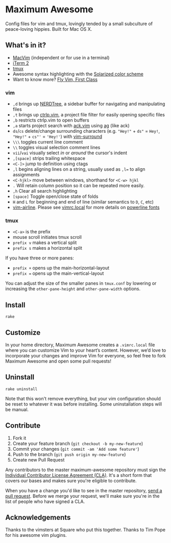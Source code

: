 # Maximum Awesome

Config files for vim and tmux, lovingly tended by a small subculture of
peace-loving hippies. Built for Mac OS X.

## What's in it?

* [MacVim](https://code.google.com/p/macvim/) (independent or for use in a terminal)
* [iTerm 2](http://www.iterm2.com/)
* [tmux](http://tmux.sourceforge.net/)
* Awesome syntax highlighting with the [Solarized color scheme](http://ethanschoonover.com/solarized)
* Want to know more? [Fly Vim, First Class](http://corner.squareup.com/2013/08/fly-vim-first-class.html)

### vim

* `,d` brings up [NERDTree](https://github.com/scrooloose/nerdtree), a sidebar buffer for navigating and manipulating files
* `,t` brings up [ctrlp.vim](https://github.com/kien/ctrlp.vim), a project file filter for easily opening specific files
* `,b` restricts ctrlp.vim to open buffers
* `,a` starts project search with [ack.vim](https://github.com/mileszs/ack.vim) using [ag](https://github.com/ggreer/the_silver_searcher) (like ack)
* `ds`/`cs` delete/change surrounding characters (e.g. `"Hey!"` + `ds"` = `Hey!`, `"Hey!"` + `cs"'` = `'Hey!'`) with [vim-surround](https://github.com/tpope/vim-surround)
* `\\\` toggles current line comment
* `\\` toggles visual selection comment lines
* `vii`/`vai` visually select *in* or *around* the cursor's indent
* `,[space]` strips trailing whitespace
* `<C-]>` jump to definition using ctags
* `,l` begins aligning lines on a string, usually used as `,l=` to align assignments
* `<C-hjkl>` move between windows, shorthand for `<C-w> hjkl`
* `.` Will retain column position so it can be repeated more easily.
* `,h` Clear all search highlighting
* `[space]` Toggle open/close state of folds
* `H` and `L` for beginning and end of line (similar semantics to `D`, `C`, etc)
* [vim-airline](https://github.com/bling/vim-airline).  Please see [vimrc.local](./vimrc.local) for more details on [powerline fonts](https://github.com/Lokaltog/powerline-fonts)

### tmux

* `<C-a>` is the prefix
* mouse scroll initiates tmux scroll
* `prefix v` makes a vertical split
* `prefix s` makes a horizontal split

If you have three or more panes:
* `prefix +` opens up the main-horizontal-layout
* `prefix =` opens up the main-vertical-layout

You can adjust the size of the smaller panes in `tmux.conf` by lowering or increasing the `other-pane-height` and `other-pane-width` options.

## Install

    rake

## Customize
In your home directory, Maximum Awesome creates a `.vimrc.local` file where you can customize
Vim to your heart’s content. However, we’d love to incorporate your changes and improve Vim
for everyone, so feel free to fork Maximum Awesome and open some pull requests!

## Uninstall

    rake uninstall

Note that this won't remove everything, but your vim configuration should be reset to whatever it was before installing. Some uninstallation steps will be manual.

## Contribute

1. Fork it
2. Create your feature branch (`git checkout -b my-new-feature`)
3. Commit your changes (`git commit -am 'Add some feature'`)
4. Push to the branch (`git push origin my-new-feature`)
5. Create new Pull Request

Any contributors to the master maximum-awesome repository must sign the
[Individual Contributor License Agreement (CLA)][cla].  It's a short form that
covers our bases and makes sure you're eligible to contribute.

[cla]: https://spreadsheets.google.com/spreadsheet/viewform?formkey=dDViT2xzUHAwRkI3X3k5Z0lQM091OGc6MQ&ndplr=1

When you have a change you'd like to see in the master repository, [send a pull
request](https://github.com/square/maximum-awesome/pulls). Before we merge your
request, we'll make sure you're in the list of people who have signed a CLA.

## Acknowledgements

Thanks to the vimsters at Square who put this together. Thanks to Tim Pope for
his awesome vim plugins.
